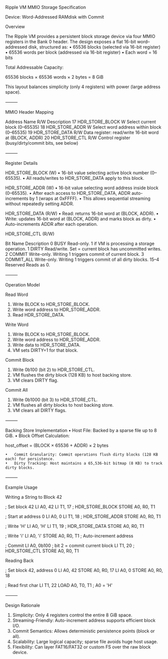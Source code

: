 Ripple VM MMIO Storage Specification

Device: Word-Addressed RAMdisk with Commit

Overview

The Ripple VM provides a persistent block storage device via four MMIO registers in the Bank 0 header.
The design exposes a flat 16-bit word–addressed disk, structured as:
•	65536 blocks (selected via 16-bit register)
•	65536 words per block (addressed via 16-bit register)
•	Each word = 16 bits

Total Addressable Capacity:

65536 blocks × 65536 words × 2 bytes = 8 GiB

This layout balances simplicity (only 4 registers) with power (large address space).

⸻

MMIO Header Mapping

Address	Name	R/W	Description
17	HDR_STORE_BLOCK	W	Select current block (0–65535)
18	HDR_STORE_ADDR	W	Select word address within block (0–65535)
19	HDR_STORE_DATA	R/W	Data register: read/write 16-bit word at (BLOCK, ADDR)
20	HDR_STORE_CTL	R/W	Control register (busy/dirty/commit bits, see below)

⸻

Register Details

HDR_STORE_BLOCK (W)
•	16-bit value selecting active block number (0–65535).
•	All reads/writes to HDR_STORE_DATA apply to this block.

HDR_STORE_ADDR (W)
•	16-bit value selecting word address inside block (0–65535).
•	After each access to HDR_STORE_DATA, ADDR auto-increments by 1 (wraps at 0xFFFF).
•	This allows sequential streaming without repeatedly setting ADDR.

HDR_STORE_DATA (R/W)
•	Read: returns 16-bit word at (BLOCK, ADDR).
•	Write: updates 16-bit word at (BLOCK, ADDR) and marks block as dirty.
•	Auto-increments ADDR after each operation.

HDR_STORE_CTL (R/W)

Bit	Name	Description
0	BUSY	Read-only. 1 if VM is processing a storage operation.
1	DIRTY	Read/write. Set = current block has uncommitted writes.
2	COMMIT	Write-only. Writing 1 triggers commit of current block.
3	COMMIT_ALL	Write-only. Writing 1 triggers commit of all dirty blocks.
15–4	Reserved	Reads as 0.


⸻

Operation Model

Read Word
1.	Write BLOCK to HDR_STORE_BLOCK.
2.	Write word address to HDR_STORE_ADDR.
3.	Read HDR_STORE_DATA.

Write Word
1.	Write BLOCK to HDR_STORE_BLOCK.
2.	Write word address to HDR_STORE_ADDR.
3.	Write data to HDR_STORE_DATA.
4.	VM sets DIRTY=1 for that block.

Commit Block
1.	Write 0b100 (bit 2) to HDR_STORE_CTL.
2.	VM flushes the dirty block (128 KB) to host backing store.
3.	VM clears DIRTY flag.

Commit All
1.	Write 0b1000 (bit 3) to HDR_STORE_CTL.
2.	VM flushes all dirty blocks to host backing store.
3.	VM clears all DIRTY flags.

⸻

Backing Store Implementation
•	Host File: Backed by a sparse file up to 8 GiB.
•	Block Offset Calculation:

host_offset = (BLOCK × 65536 + ADDR) × 2 bytes


	•	Commit Granularity: Commit operations flush dirty blocks (128 KB each) for persistence.
	•	Dirty Tracking: Host maintains a 65,536-bit bitmap (8 KB) to track dirty blocks.

⸻

Example Usage

Writing a String to Block 42

; Set block 42
LI   A0, 42
LI   T1, 17       ; HDR_STORE_BLOCK
STORE A0, R0, T1

; Start at address 0
LI   A0, 0
LI   T1, 18       ; HDR_STORE_ADDR
STORE A0, R0, T1

; Write 'H'
LI   A0, 'H'
LI   T1, 19       ; HDR_STORE_DATA
STORE A0, R0, T1

; Write 'i'
LI   A0, 'i'
STORE A0, R0, T1  ; Auto-increment address

; Commit
LI   A0, 0b100    ; bit 2 = commit current block
LI   T1, 20       ; HDR_STORE_CTL
STORE A0, R0, T1

Reading Back

; Set block 42, address 0
LI   A0, 42
STORE A0, R0, 17
LI   A0, 0
STORE A0, R0, 18

; Read first char
LI   T1, 22
LOAD A0, T0, T1   ; A0 = 'H'


⸻

Design Rationale
1.	Simplicity: Only 4 registers control the entire 8 GiB space.
2.	Streaming-Friendly: Auto-increment address supports efficient block I/O.
3.	Commit Semantics: Allows deterministic persistence points (block or all).
4.	Scalability: Large logical capacity; sparse file avoids huge host usage.
5.	Flexibility: Can layer FAT16/FAT32 or custom FS over the raw block device.

